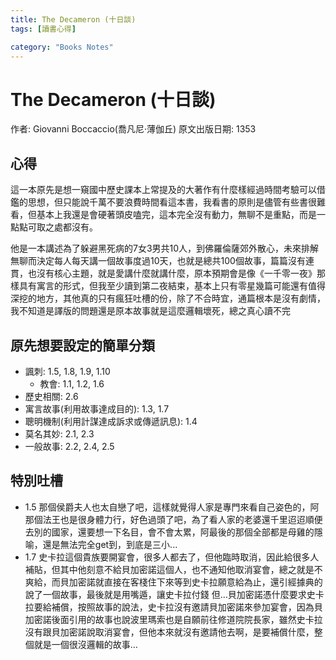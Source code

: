 ```yaml
---
title: The Decameron (十日談)
tags: [讀書心得]

category: "Books Notes"
---
```


# The Decameron (十日談)
作者: Giovanni Boccaccio(喬凡尼·薄伽丘)
原文出版日期: 1353
<!-- more -->
## 心得
這一本原先是想一窺國中歷史課本上常提及的大著作有什麼樣經過時間考驗可以借鑑的思想，但只能說千萬不要浪費時間看這本書，我看書的原則是儘管有些書很難看，但基本上我還是會硬著頭皮嗑完，這本完全沒有動力，無聊不是重點，而是一點點可取之處都沒有。

他是一本講述為了躲避黑死病的7女3男共10人，到佛羅倫薩郊外散心，未來排解無聊而決定每人每天講一個故事度過10天，也就是總共100個故事，篇篇沒有連貫，也沒有核心主題，就是愛講什麼就講什麼，原本預期會是像《一千零一夜》那樣具有寓言的形式，但我至少讀到第二夜結束，基本上只有零星幾篇可能還有值得深挖的地方，其他真的只有瘋狂吐槽的份，除了不合時宜，通篇根本是沒有劇情，我不知道是譯版的問題還是原本故事就是這麼邏輯壞死，總之真心讀不完

## 原先想要設定的簡單分類
* 諷刺: 1.5, 1.8, 1.9, 1.10
    * 教會: 1.1, 1.2, 1.6
* 歷史相關: 2.6
* 寓言故事(利用故事達成目的): 1.3, 1.7
* 聰明機制(利用計謀達成訴求或傳遞訊息): 1.4
* 莫名其妙: 2.1, 2.3
* 一般故事: 2.2, 2.4, 2.5

## 特別吐槽
* 1.5
    那個侯爵夫人也太自戀了吧，這樣就覺得人家是專門來看自己姿色的，阿那個法王也是很身體力行，好色過頭了吧，為了看人家的老婆還千里迢迢順便去別的國家，還要想一下名目，會不會太累，阿最後的那個全部都是母雞的隱喻，還是無法完全get到，到底是三小...
* 1.7
    史卡拉這個貴族要開宴會，很多人都去了，但他臨時取消，因此給很多人補貼，但其中他刻意不給貝加密諾這個人，也不通知他取消宴會，總之就是不爽給，而貝加密諾就直接在客棧住下來等到史卡拉願意給為止，還引經據典的說了一個故事，最後就是用嘴遁，讓史卡拉付錢
    但…貝加密諾憑什麼要求史卡拉要給補償，按照故事的說法，史卡拉沒有邀請貝加密諾來參加宴會，因為貝加密諾後面引用的故事也說波里瑪索也是自願前往修道院院長家，雖然史卡拉沒有跟貝加密諾說取消宴會，但他本來就沒有邀請他去啊，是要補償什麼，整個就是一個很沒邏輯的故事…